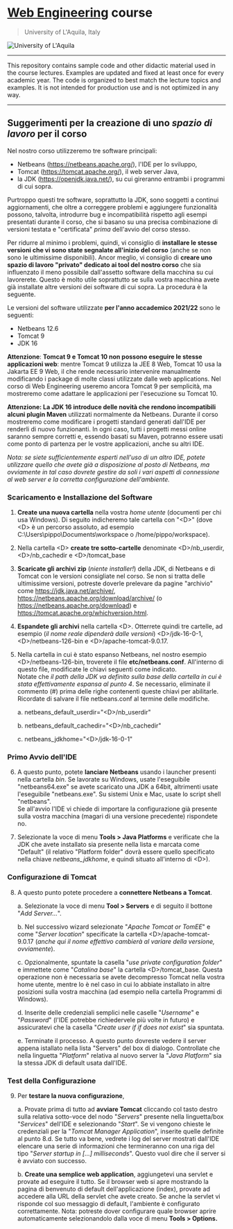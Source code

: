 # [**Web Engineering**](https://people.disim.univaq.it/~dellapenna/content.php?page=students) course
> University of L'Aquila, Italy

![University of L'Aquila](https://www.disim.univaq.it/skins/aqua/img/logo2021-2.png)

---

This repository contains sample code and other didactic material used in the course lectures.
Examples are updated and fixed at least once for every academic year.
The code is organized to best match the lecture topics and examples. It is not intended for production use and is not optimized in any way. 

---

## Suggerimenti per la creazione di uno *spazio di lavoro* per il corso

Nel nostro corso utilizzeremo tre software principali:

- Netbeans (<https://netbeans.apache.org/>), l'IDE per lo sviluppo,
- Tomcat (<https://tomcat.apache.org/>), il web server Java,
- la JDK (<https://openjdk.java.net/>), su cui gireranno entrambi i
 programmi di cui sopra.

Purtroppo questi tre software, soprattutto la JDK, sono soggetti a
continui aggiornamenti, che oltre a correggere problemi e aggiungere
funzionalità possono, talvolta, introdurre bug e incompatibilità
rispetto agli esempi presentati durante il corso, che si basano su una
precisa combinazione di versioni testata e "certificata" *prima*
dell'avvio del corso stesso.

Per ridurre al minimo i problemi, quindi, vi consiglio di **installare
le stesse versioni che vi sono state segnalate all'inizio del corso**
(anche se non sono le ultimissime disponibili). Ancor meglio, vi
consiglio di **creare uno spazio di lavoro "privato" dedicato ai tool
del nostro corso** che sia influenzato il meno possibile dall'assetto
software della macchina su cui lavorerete. Questo è molto utile
soprattutto se sulla vostra macchina avete già installate altre versioni
dei software di cui sopra. La procedura è la seguente.

Le versioni del software utilizzate **per l'anno accademico 2021/22**
sono le seguenti:

- Netbeans 12.6
- Tomcat 9
- JDK 16

**Attenzione**: **Tomcat 9 e Tomcat 10 non possono eseguire le stesse
applicazioni web**: mentre Tomcat 9 utilizza la JEE 8 Web, Tomcat 10 usa
la Jakarta EE 9 Web, il che rende necessario intervenire manualmente
modificando i package di molte classi utilizzate dalle web applications.
Nel corso di Web Engineering useremo ancora Tomcat 9 per semplicità, ma
mostreremo come adattare le applicazioni per l'esecuzione su Tomcat 10.

**Attenzione: La JDK 16 introduce delle novità che rendono incompatibili
alcuni plugin Maven** utilizzati normalmente da Netbeans. Durante il
corso mostreremo come modificare i progetti standard generati dall'IDE
per renderli di nuovo funzionanti. In ogni caso, tutti i progetti messi
online saranno sempre corretti e, essendo basati su Maven, potranno
essere usati come ponto di partenza per le vostre applicazioni, anche su
altri IDE.

*Nota: se siete sufficientemente esperti nell'uso di un altro IDE,
potete utilizzare quello che avete già a disposizione al posto di
Netbeans, ma ovviamente in tal caso dovrete gestire da soli i vari
aspetti di connessione al web server e la corretta configurazione
dell'ambiente.*

### Scaricamento e Installazione del Software

1. **Create una nuova cartella** nella vostra *home utente* (documenti
 per chi usa Windows). Di seguito indicheremo tale cartella con
 "\<D\>" (dove \<D\> è un percorso assoluto, ad esempio
 C:\\Users\\pippo\\Documents\\workspace o /home/pippo/workspace).

2. Nella cartella \<D\> **create tre sotto-cartelle** denominate
 \<D\>/nb_userdir, \<D\>/nb_cachedir e \<D\>/tomcat_base

3. **Scaricate gli archivi zip** (*niente installer!*) della JDK, di
 Netbeans e di Tomcat con le versioni consigliate nel corso. Se non
 si tratta delle ultimissime versioni, potreste doverle prelevare da
 pagine "archivio" come <https://jdk.java.net/archive/>,
 <https://netbeans.apache.org/download/archive/> (o
 <https://netbeans.apache.org/download>) e
 <https://tomcat.apache.org/whichversion.html>.

4. **Espandete gli archivi** nella cartella \<D\>. Otterrete quindi tre
 cartelle, ad esempio (*il nome reale dipenderà dalle versioni*)
 \<D\>/jdk-16-0-1, \<D\>/netbeans-126-bin e
 \<D\>/apache-tomcat-9.0.17.

5. Nella cartella in cui è stato espanso Netbeans, nel nostro esempio
 \<D\>/netbeans-126-bin, troverete il file **etc/netbeans.conf**.
 All'interno di questo file, modificate le chiavi seguenti come
 indicato.\
 Notate che *il path della JDK va definito sulla base della cartella
 in cui è stata effettivamente espansa al punto 4*. Se necessario,
 eliminate il commento (#) prima delle righe contenenti queste chiavi
 per abilitarle. Ricordate di salvare il file netbeans.conf al
 termine delle modifiche.

    a. netbeans_default_userdir=\"\<D\>/nb_userdir\"
    
    b. netbeans_default_cachedir=\"\<D\>/nb_cachedir\"
    
    c. netbeans_jdkhome=\"\<D\>/jdk-16-0-1\"

### Primo Avvio dell'IDE

6. A questo punto, potete **lanciare Netbeans** usando i launcher
 presenti nella cartella *bin*. Se lavorate su Windows, usate
 l'eseguibile "netbeans64.exe" se avete scaricato una JDK a 64bit,
 altrimenti usate l'eseguibile "netbeans.exe". Su sistemi Unix e Mac,
 usate lo script shell "netbeans".\
 Se all'avvio l'IDE vi chiede di importare la configurazione già
 presente sulla vostra macchina (magari di una versione precedente)
 rispondete no.

7. Selezionate la voce di menu **Tools \> Java Platforms** e verificate
 che la JDK che avete installato sia presente nella lista e marcata
 come "Default" (il relativo "Platform folder" dovrà essere quello
 specificato nella chiave *netbeans_jdkhome*, e quindi situato
 all'interno di \<D\>).

### Configurazione di Tomcat

8. A questo punto potete procedere a **connettere Netbeans a Tomcat**.

   a. Selezionate la voce di menu **Tool \> Servers** e di seguito il bottone "*Add Server...*".
   
   b. Nel successivo wizard selezionate "*Apache Tomcat or TomEE*" e come "*Server location*" specificate la cartella \<D\>/apache-tomcat-9.0.17 (*anche qui il nome effettivo cambierà al variare della versione, ovviamente*).
   
   c. Opzionalmente, spuntate la casella "*use private configuration folder*" e immettete come "*Catalina base*" la cartella \<D\>/tomcat_base. Questa operazione non è necessaria se avete decompresso Tomcat nella vostra home utente, mentre lo è nel caso in cui lo abbiate installato in altre posizioni sulla vostra macchina (ad esempio nella cartella Programmi di Windows).
   
   d. Inserite delle credenziali semplici nelle caselle "*Username*" e "*Password*" (l'IDE potrebbe richiedervele più volte in futuro) e assicuratevi che la casella "*Create user if if does not exist*" sia spuntata.
   
   e. Terminate il processo. A questo punto dovreste vedere il server appena istallato nella lista "Servers" del box di dialogo. Controllate che nella linguetta "*Platform*" relativa al nuovo server la "*Java Platform*" sia la stessa JDK di default usata dall'IDE.

### Test della Configurazione

9. Per **testare la nuova configurazione**,

   a. Provate prima di tutto ad **avviare Tomcat** cliccando 
	col tasto destro sulla relativa sotto-voce del nodo "*Servers*" presente nella linguetta/box "*Services*" dell'IDE e selezionando "*Start*". Se vi vengono chieste le credenziali per la "*Tomcat Manager Application*", inserite quelle definite al punto 8.d. Se tutto va bene, vedrete i log del server mostrati dall'IDE elencare una serie di informazioni che termineranno con una riga del tipo "*Server startup in \[...\] milliseconds*". Questo vuol dire che il server si è avviato con successo.
	
   b. **Create una semplice web application**, aggiungetevi una servlet e provate ad eseguire il tutto. 
Se il browser web si apre mostrando la pagina di benvenuto di default dell'applicazione (index), provate ad accedere alla URL della servlet che avete creato. Se anche la servlet vi risponde col suo messaggio di default, l'ambiente è configurato correttamente. Nota: potreste dover configurare quale browser aprire automaticamente selezionandolo dalla voce di menu **Tools \> Options.**
